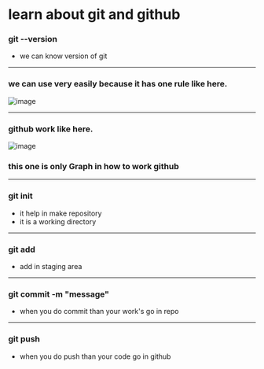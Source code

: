 # learn about git and github

### git --version 
* we can know version of git 
----

### we can use very easily because it has one rule like here.

![image](https://github.com/user-attachments/assets/74cc213d-ed1a-4901-9793-2b2ed9c62908)

----
### github work like here.

![image](https://github.com/user-attachments/assets/6beed8f2-6432-427d-b9af-d780bec8d6e8)

### this one is only Graph in how to work github
-----
### git init
* it help in make repository
* it is a working directory
---- 
### git add 
* add in staging area
----
###  git commit -m "message"
* when you do commit than your work's go in repo
---
### git push 
* when you do push than your code go in github 


